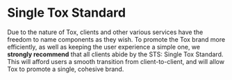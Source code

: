 Single Tox Standard
===

Due to the nature of Tox, clients and other various services have the freedom to name components as they wish. To promote the Tox brand more efficiently, as well as keeping the user experience a simple one, we **strongly recommend** that all clients abide by the STS: Single Tox Standard. This will afford users a smooth transition from client-to-client, and will allow Tox to promote a single, cohesive brand.
